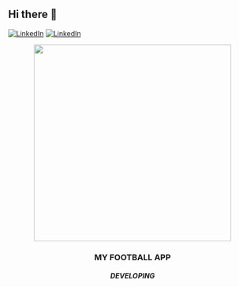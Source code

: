 ## Hi there 👋
[![LinkedIn][linkedin-shield]][linkedin-url]
[![LinkedIn][linkedin-shield]][linkedin-url2]

<p align="center">
  <img src="https://cdn.pixabay.com/photo/2014/02/03/16/51/football-257489_960_720.png" width="400">      
                                                                                                                                               
  <h3 align="center">MY FOOTBALL APP</h3>
                    <h5 align="center">DEVELOPING</h5>
                    
</p>

                    
<!-- MARKDOWN LINKS & IMAGES -->
<!-- https://www.markdownguide.org/basic-syntax/#reference-style-links -->
[linkedin-shield]: https://img.shields.io/badge/-LinkedIn-black.svg?style=for-the-badge&logo=linkedin&colorB=555
[linkedin-url]: https://www.linkedin.com/in/luis-ortiz-dev/
[linkedin-url2]: https://www.linkedin.com/in/gerardo-roger-vico-1738bba2/
                                        

